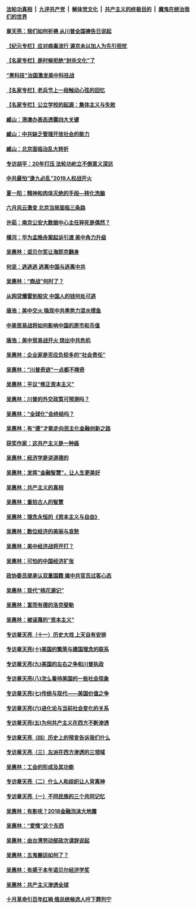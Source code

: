 ####  [法轮功真相](../../../../basic/blob/master/README.md?t=07060502) &nbsp;|&nbsp; [九评共产党](../../../../9ping.md/blob/master/README.md?t=07060502) &nbsp;|&nbsp; [解体党文化](../../../../jtdwh.md/blob/master/README.md?t=07060502)  &nbsp;|&nbsp; [共产主义的终极目的](../../../../gczydzjmd.md/blob/master/README.md?t=07060502) &nbsp;|&nbsp; [魔鬼在统治我们的世界](../../../../mgztzwmdsj.md/blob/master/README.md?t=07060502) 

#### [章天亮：我们如何祈祷 从川普全国祷告日说起](../pages/nsc423/n11944627.md?t=07060502) 

#### [【纪元专栏】应对病毒流行 渥京未以加人为先引担忧](../pages/nsc423/n11875714.md?t=07060502) 

#### [【名家专栏】是时候拒绝“封杀文化”了](../pages/nsc423/n11814093.md?t=07060502) 

#### [“黑科技”治国激发美中科技战](../pages/nsc423/n11638056.md?t=07060502) 

#### [【名家专栏】老兵节上一段触动心弦的回忆](../pages/nsc423/n11646016.md?t=07060502) 

#### [【名家专栏】公立学校的起源：集体主义与失败](../pages/nsc423/n11601833.md?t=07060502) 

#### [臧山：港澳办表态透露四大关键](../pages/nsc423/n11421628.md?t=07060502) 

#### [臧山：中共缺乏管理开放社会的能力](../pages/nsc423/n11407457.md?t=07060502) 

#### [臧山：北京面临治乱大转折](../pages/nsc423/n11406895.md?t=07060502) 

#### [专访胡平：20年打压 法轮功屹立不倒意义深远](../pages/nsc423/n11398800.md?t=07060502) 

#### [中共最怕“逢九必乱”2019人权战开火](../pages/nsc423/n11385248.md?t=07060502) 

#### [夏一阳：精神和肉体灭绝的手段—转化洗脑](../pages/nsc423/n11368250.md?t=07060502) 

#### [六月风云激变 北京当局面临三条路](../pages/nsc423/n11313668.md?t=07060502) 

#### [许茹：南京公安大数据中心主任猝死是偶然？](../pages/nsc423/n11064744.md?t=07060502) 

#### [横河：华为孟晚舟案起诉引渡 美中角力升级](../pages/nsc423/n11027230.md?t=07060502) 

#### [吴惠林：诺贝尔奖让海耶克翻身](../pages/nsc423/n10890049.md?t=07060502) 

#### [何坚：逃逃逃 逃离中国与逃离中共](../pages/nsc423/n10592891.md?t=07060502) 

#### [吴惠林：“商战”何时了？](../pages/nsc423/n10573558.md?t=07060502) 

#### [从网贷爆雷到股灾 中国人的钱何处可逃](../pages/nsc423/n10572800.md?t=07060502) 

#### [唐浩：美中交火 隐现中共黑势力混水摸鱼](../pages/nsc423/n10544040.md?t=07060502) 

#### [中美贸易战将如何影响中国的房市和币值](../pages/nsc423/n10543697.md?t=07060502) 

#### [唐浩：美中贸易战开火 烧出中共危机](../pages/nsc423/n10540126.md?t=07060502) 

#### [吴惠林：企业家是否应负较多的“社会责任”](../pages/nsc423/n10535022.md?t=07060502) 

#### [吴惠林：“川普奇迹”一点都不稀奇](../pages/nsc423/n10512808.md?t=07060502) 

#### [吴惠林：平议“修正资本主义”](../pages/nsc423/n10495724.md?t=07060502) 

#### [吴惠林：川普的外交政策可预测吗？](../pages/nsc423/n10462387.md?t=07060502) 

#### [吴惠林：“全球化”会终结吗？](../pages/nsc423/n10452838.md?t=07060502) 

#### [吴惠林：有“德”才能走向民主化金融创新之路](../pages/nsc423/n10432292.md?t=07060502) 

#### [获奖作家：这共产主义是一种癌](../pages/nsc423/n10431541.md?t=07060502) 

#### [吴惠林：经济学是讲道德的](../pages/nsc423/n10398014.md?t=07060502) 

#### [吴惠林：发挥“金融智慧”，让人生更美好](../pages/nsc423/n10375019.md?t=07060502) 

#### [吴惠林：共产主义的真相](../pages/nsc423/n10351394.md?t=07060502) 

#### [吴惠林：重拾古人的智慧](../pages/nsc423/n10337691.md?t=07060502) 

#### [吴惠林：理念永恒的《资本主义与自由》](../pages/nsc423/n10316274.md?t=07060502) 

#### [吴惠林：数位经济的美丽与哀愁](../pages/nsc423/n10292946.md?t=07060502) 

#### [吴惠林：美中经济战将开打？](../pages/nsc423/n10258825.md?t=07060502) 

#### [吴惠林：可怕的中国经济扩张](../pages/nsc423/n10219147.md?t=07060502) 

#### [政协委员提承认双重国籍 揭中共官员过客心态](../pages/nsc423/n10208809.md?t=07060502) 

#### [吴惠林：现代“桃花源记”](../pages/nsc423/n10185234.md?t=07060502) 

#### [吴惠林：富而有德的洛克斐勒](../pages/nsc423/n10142264.md?t=07060502) 

#### [吴惠林：被诬蔑的“资本主义”](../pages/nsc423/n10124816.md?t=07060502) 

#### [专访章天亮（十一）历史大戏 上天自有安排](../pages/nsc423/n10094905.md?t=07060502) 

#### [专访章天亮(十)美国的繁荣与建国理念的联系](../pages/nsc423/n10094899.md?t=07060502) 

#### [专访章天亮(九)美国的左右之争和川普执政](../pages/nsc423/n10094889.md?t=07060502) 

#### [专访章天亮(八)怎么看待美国的一些社会现象](../pages/nsc423/n10094857.md?t=07060502) 

#### [专访章天亮(七)传统与现代——美国价值之争](../pages/nsc423/n10093140.md?t=07060502) 

#### [专访章天亮(六)进化论与当前社会变化的关系](../pages/nsc423/n10092036.md?t=07060502) 

#### [专访章天亮(五)为何共产主义在西方不断渗透](../pages/nsc423/n10083620.md?t=07060502) 

#### [专访章天亮（四）历史上的预言告诉我们什么](../pages/nsc423/n10083606.md?t=07060502) 

#### [专访章天亮（三）左派在西方渗透的三领域](../pages/nsc423/n10081115.md?t=07060502) 

#### [吴惠林：工会的形成及其功能](../pages/nsc423/n10080633.md?t=07060502) 

#### [专访章天亮（二）什么人和组织让人背离神](../pages/nsc423/n10076637.md?t=07060502) 

#### [专访章天亮（一）不同民族的三个共同记忆](../pages/nsc423/n10074188.md?t=07060502) 

#### [吴惠林：有影呒？2018金融泡沫大地震](../pages/nsc423/n10040534.md?t=07060502) 

#### [吴惠林：“爱情”这个东西](../pages/nsc423/n10019423.md?t=07060502) 

#### [吴惠林：由台湾劳动部政次请辞说起](../pages/nsc423/n9979679.md?t=07060502) 

#### [吴惠林：五鬼搬运如何了？](../pages/nsc423/n9925338.md?t=07060502) 

#### [吴惠林：有感于本年诺贝尔经济学奖](../pages/nsc423/n9871883.md?t=07060502) 

#### [吴惠林：共产主义渗透全球](../pages/nsc423/n9812748.md?t=07060502) 

#### [十月革命引百年红祸 俄总统候选人吁下葬列宁](../pages/nsc423/n9810182.md?t=07060502) 

